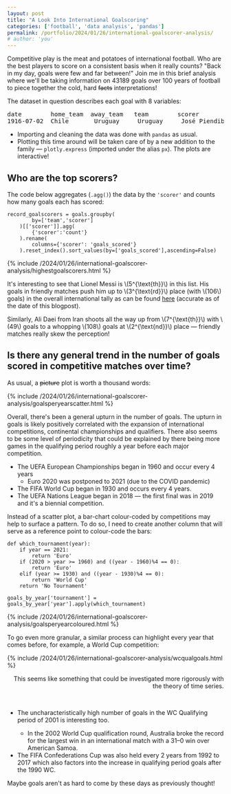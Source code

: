 ```yaml
---
layout: post
title: "A Look Into International Goalscoring"
categories: ['football', 'data analysis', 'pandas']
permalink: /portfolio/2024/01/26/international-goalscorer-analysis/
# author: 'you'
---
```


<p>Competitive play is the meat and potatoes of international football. Who are the best players to score on a consistent basis when it really counts? "Back in my day, goals were few and far between!" Join me in this brief analysis where we'll be taking information on 43189 goals over 100 years of football to piece together the cold, hard <del>facts</del> interpretations!</p>

<p>The dataset in question describes each goal with 8 variables:</p>
<pre>date        home_team	away_team   team        scorer              minute	own_goal    penalty
1916-07-02  Chile       Uruguay     Uruguay     José Piendibene     44.0	False       False
</pre>

<p><ul>
    <li>Importing and cleaning the data was done with <code>pandas</code> as usual.</li>
    <li>Plotting this time around will be taken care of by a new addition to the family — <code>plotly.express</code> (imported under the alias <code>px</code>). The plots are interactive!</li>
</ul></p>

<h2>Who are the top scorers?</h2>

<p>The code below aggregates (<code>.agg()</code>) the data by the <code>'scorer'</code> and counts how many goals each has scored:

<pre><code class="language-python">record_goalscorers = goals.groupby(
        by=['team','scorer']
    )[['scorer']].agg(
        {'scorer':'count'}
    ).rename(
        columns={'scorer': 'goals_scored'}
    ).reset_index().sort_values(by=['goals_scored'],ascending=False)</code></pre>

{% include /2024/01/26/international-goalscorer-analysis/highestgoalscorers.html %}

<p>It's interesting to see that Lionel Messi is \(5^{\text{th}}\) in this list. His goals in friendly matches push him up to \(3^{\text{rd}}\) place (with \(106\) goals) in the overall international tally as can be found <a href="https://en.wikipedia.org/wiki/List_of_top_international_men%27s_football_goal_scorers_by_country">here</a> (accurate as of the date of this blogpost).</p> <p>Similarly, Ali Daei from Iran shoots all the way up from \(7^{\text{th}}\) with \(49\) goals to a whopping \(108\) goals at \(2^{\text{nd}}\) place — friendly matches really skew the perception!</p>

<h2>Is there any general trend in the number of goals scored in competitive matches over time?</h2>

As usual, a <del>picture</del> plot is worth a thousand words:

<p>{% include /2024/01/26/international-goalscorer-analysis/goalsperyearscatter.html %}</p>

<p>Overall, there's been a general upturn in the number of goals. The upturn in goals is likely positively correlated with the expansion of international competitions, continental championships and qualifiers. There also seems to be some level of periodicity that could be explained by there being more games in the qualifying period roughly a year before each major competition.</p>

<ul>
    <li>The UEFA European Championships began in 1960 and occur every 4 years
        <ul>
            <li>Euro 2020 was postponed to 2021 (due to the COVID pandemic)</li>
        </ul>
    </li>
    <li> The FIFA World Cup began in 1930 and occurs every 4 years.</li>
    <li>The UEFA Nations League began in 2018 — the first final was in 2019 and it's a biennial competition.</li>
</ul>

<p>Instead of a scatter plot, a  bar-chart colour-coded by competitions may help to surface a pattern. To do so, I need to create another column that will serve as a reference point to colour-code the bars:</p>

<pre><code class="language-python">def which_tournament(year):
    if year == 2021:
        return 'Euro'
    if (2020 > year >= 1960) and ((year - 1960)%4 == 0):
        return 'Euro'
    elif (year >= 1930) and ((year - 1930)%4 == 0):
        return 'World Cup'
    return 'No Tournament'

goals_by_year['tournament'] = goals_by_year['year'].apply(which_tournament)</code></pre>

{% include /2024/01/26/international-goalscorer-analysis/goalsperyearcoloured.html %}

To go even more granular, a similar process can highlight every year that comes before, for example, a World Cup competition:

<p>{% include /2024/01/26/international-goalscorer-analysis/wcqualgoals.html %}</p>

<p style="text-align:right;"><span class="warning">This seems like something that could be investigated more rigorously with the theory of time series.</span></p><br>

<ul>
    <li>The uncharacteristically high number of goals in the WC Qualifying period of 2001 is interesting too.</li>
    <ul>
        <li>In the 2002 World Cup qualification round, Australia broke the record for the largest win in an international match with a 31–0 win over American Samoa.</li>
    </ul>
    <li>The FIFA Confederations Cup was also held every 2 years from 1992 to 2017 which also factors into the increase in qualifying period goals after the 1990 WC.</li>
</ul>

<p>Maybe goals aren't as hard to come by these days as previously thought!</p>